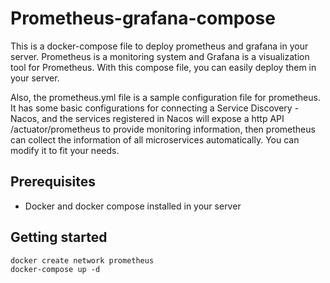 # Prometheus-grafana-compose

This is a docker-compose file to deploy prometheus and grafana in your server. 
Prometheus is a monitoring system and Grafana is a visualization tool for Prometheus. 
With this compose file, you can easily deploy them in your server.

Also, the prometheus.yml file is a sample configuration file for prometheus. 
It has some basic configurations for connecting a Service Discovery - Nacos, and the services registered in Nacos will expose a http API /actuator/prometheus to provide monitoring information, then prometheus can collect the information of all microservices automatically. 
You can modify it to fit your needs.

## Prerequisites
- Docker and docker compose installed in your server

## Getting started

```
docker create network prometheus
docker-compose up -d
```
